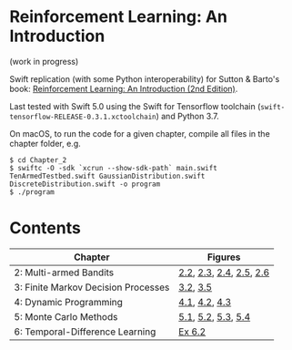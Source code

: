 # Reinforcement Learning: An Introduction

(work in progress)

Swift replication (with some Python interoperability) for Sutton & Barto's book: [Reinforcement Learning: An Introduction (2nd Edition)](http://incompleteideas.net/book/the-book-2nd.html).

Last tested with Swift 5.0 using the Swift for Tensorflow toolchain (`swift-tensorflow-RELEASE-0.3.1.xctoolchain`) and Python 3.7.

On macOS, to run the code for a given chapter, compile all files in the chapter folder, e.g.
```
$ cd Chapter_2
$ swiftc -O -sdk `xcrun --show-sdk-path` main.swift TenArmedTestbed.swift GaussianDistribution.swift DiscreteDistribution.swift -o program
$ ./program
```

# Contents

| Chapter | Figures |
| ------- | ------- |
| 2: Multi-armed Bandits | [2.2](Chapter_2/Fig_2.2.png), [2.3](Chapter_2/Fig_2.3.png), [2.4](Chapter_2/Fig_2.4.png), [2.5](Chapter_2/Fig_2.5.png), [2.6](Chapter_2/Fig_2.6.png) |
| 3: Finite Markov Decision Processes | [3.2](Chapter_3/Fig_3.2.png), [3.5](Chapter_3/Fig_3.5.png) |
| 4: Dynamic Programming | [4.1](Chapter_4/Fig_4.1.png), [4.2](Chapter_4/Fig_4.2.png), [4.3](Chapter_4/Fig_4.3.png) |
| 5: Monte Carlo Methods | [5.1](Chapter_5/Fig_5.1.png), [5.2](Chapter_5/Fig_5.2.png), [5.3](Chapter_5/Fig_5.3.png), [5.4](Chapter_5/Fig_5.4.png) |
| 6: Temporal-Difference Learning | [Ex 6.2](Chapter_6/Example_6.2.png) |
